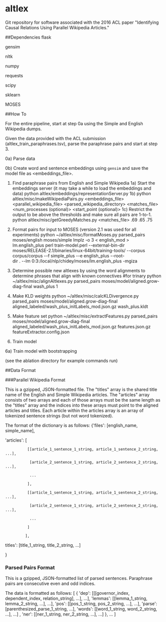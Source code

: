 # altlex

Git repository for software associated with the 2016 ACL paper "Identifying Causal Relations Using Parallel Wikipedia Articles."

##Dependencies
flask

gensim

nltk

numpy

requests

scipy

sklearn

MOSES

##How To

For the entire pipeline, start at step 0a using the Simple and English Wikipedia dumps.

Given the data provided with the ACL submission (altlex_train_paraphrases.tsv), parse the paraphrase pairs and start at step 3.

0a) Parse data 

0b) Create word and sentence embeddings using ```gensim``` and save the model file as <embeddings_file>.

1) Find paraphrase pairs from English and Simple Wikipedia 
  1a) Start the embeddings server (it may take a while to load the embeddings and data)
      python altlex/embeddings/representationServer.py
  1b) 
      python altlex/misc/makeWikipediaPairs.py <embeddings_file> <parallel_wikipedia_file> <parsed_wikipedia_directory> <matches_file> <num_processes (optional)> <start_point (optional)>
  1c) Restrict the output to be above the thresholds and make sure all pairs are 1-to-1.
      python altlex/misc/getGreedyMatches.py <matches_file> .69 .65 .75 

2) Format pairs for input to MOSES (version 2.1 was used for all experiments)
python ~/altlex/misc/formatMoses.py parsed_pairs moses/english moses/simple
lmplz -o 3 < english_mod > lm.english_plus
perl train-model.perl --external-bin-dir moses/RELEASE-2.1/binaries/linux-64bit/training-tools/ --corpus corpus/corpus --f simple_plus --e english_plus --root-\
dir . --lm 0:3:/local/nlp/chidey/moses/lm.english_plus -mgiza

3) Determine possible new altlexes by using the word alignments to determine phrases that align with known connectives
#for trinary
python ~/altlex/misc/alignAltlexes.py parsed_pairs moses/model/aligned.grow-diag-final wash_plus 1

4) Make KLD weights
python ~/altlex/misc/calcKLDivergence.py parsed_pairs moses/model/aligned.grow-diag-final aligned_labeled/wash_plus_initLabels_mod.json.gz wash_plus.kldt

5) Make feature set
python ~/altlex/misc/extractFeatures.py parsed_pairs moses/model/aligned.grow-diag-final aligned_labeled/wash_plus_initLabels_mod.json.gz features.json.gz featureExtractor.config.json

6) Train model

6a) Train model with bootstrapping

(see the ablation directory for example commands run)

##Data Format

###Parallel Wikipedia Format

This is a gzipped, JSON-formatted file.  The "titles" array is the shared title name of the English and Simple Wikipedia articles.  The "articles" array consists of two arrays and each of those arrays must be the same length as the "titles" array and the indices into these arrays must point to the aligned articles and titles.  Each article within the articles array is an array of tokenized sentence strings (but not word tokenized).

The format of the dictionary is as follows:
{'files': [english_name, simple_name],

 'articles': [
 
              [[article_1_sentence_1_string, article_1_sentence_2_string, ...],
              
               [article_2_sentence_1_string, article_2_sentence_2_string, ...],
               
               ...
               
              ],
              
              [[article_1_sentence_1_string, article_1_sentence_2_string, ...],
              
               [article_2_sentence_1_string, article_2_sentence_2_string, ...],
               
               ...
               
              ]
              
             ],
  
  titles': [title_1_string, title_2_string, ...]

}

### Parsed Pairs Format

This is a gzipped, JSON-formatted list of parsed sentences.  Paraphrase pairs are consecutive even and odd indices.

The data is formatted as follows:
[
  {
   'dep': [[[governor_index, dependent_index, relation_string], ...], ...], 
   'lemmas': [[lemma_1_string, lemma_2_string, ...], ...],
   'pos': [[pos_1_string, pos_2_string, ...], ...],
   'parse': [parenthesized_parse_1_string, ...], 
   'words': [[word_1_string, word_2_string, ...], ...] , 
   'ner': [[ner_1_string, ner_2_string, ...], ...]
  },
  ...
]

